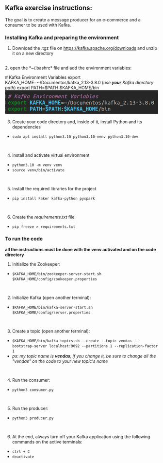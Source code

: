 ## Kafka exercise instructions:

The goal is to create a message producer for an e-commerce and a consumer to be used with Kafka.

### Installing Kafka and preparing the environment
1. Download the .tgz file on https://kafka.apache.org/downloads and unzip it on a new directory 
</br>
2. open the *~/.bashrc* file and add the environment variables:

\# Kafka Environment Variables
export KAFKA_HOME=~/Documentos/kafka_2.13-3.8.0 (*use **your** Kafka directory path*)
export PATH=\$PATH:$KAFKA_HOME/bin
![Kafka Environment Variables](image.png)
</br>

3. Create your code directory and, inside of it, install Python and its dependencies
- `sudo apt install python3.10 python3.10-venv python3.10-dev`
</br>

4. Install and activate virtual environment
- `python3.10 -m venv venv`
- `source venv/bin/activate`
</br>

5. Install the required libraries for the project
- `pip install Faker kafka-python pyspark`
</br>

6. Create the *requirements.txt* file
- `pip freeze > requirements.txt`

### To run the code 
**all the instructions must be done with the venv activated and on the code directory**

1. Initialize the Zookeeper:
- `$KAFKA_HOME/bin/zookeeper-server-start.sh $KAFKA_HOME/config/zookeeper.properties`
</br>

2. Initialize Kafka (open another terminal):
- `$KAFKA_HOME/bin/kafka-server-start.sh $KAFKA_HOME/config/server.properties`
</br>

3. Create a topic (open another terminal):
- `$KAFKA_HOME/bin/kafka-topics.sh --create --topic vendas --bootstrap-server localhost:9092 --partitions 1 --replication-factor 1`
- *ps: my topic name is **vendas**, if you change it, be sure to change all the "vendas" on the code to your new topic's name*
</br>

4. Run the consumer:
- `python3 consumer.py`
</br>

5. Run the producer:
- `python3 producer.py`
</br>

6. At the end, always turn off your Kafka application using the following commands on the active terminals:
- `ctrl + C`
- `deactivate`
